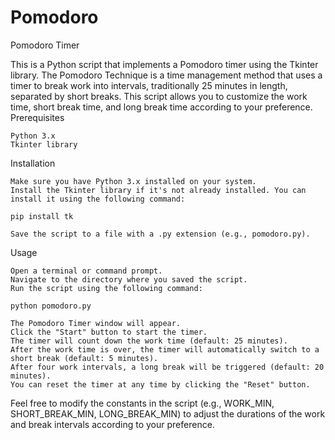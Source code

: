 # Pomodoro
Pomodoro Timer

This is a Python script that implements a Pomodoro timer using the Tkinter library. The Pomodoro Technique is a time management method that uses a timer to break work into intervals, traditionally 25 minutes in length, separated by short breaks. This script allows you to customize the work time, short break time, and long break time according to your preference.
Prerequisites

    Python 3.x
    Tkinter library

Installation

    Make sure you have Python 3.x installed on your system.
    Install the Tkinter library if it's not already installed. You can install it using the following command:

    pip install tk

    Save the script to a file with a .py extension (e.g., pomodoro.py).

Usage

    Open a terminal or command prompt.
    Navigate to the directory where you saved the script.
    Run the script using the following command:

    python pomodoro.py

    The Pomodoro Timer window will appear.
    Click the "Start" button to start the timer.
    The timer will count down the work time (default: 25 minutes).
    After the work time is over, the timer will automatically switch to a short break (default: 5 minutes).
    After four work intervals, a long break will be triggered (default: 20 minutes).
    You can reset the timer at any time by clicking the "Reset" button.

Feel free to modify the constants in the script (e.g., WORK_MIN, SHORT_BREAK_MIN, LONG_BREAK_MIN) to adjust the durations of the work and break intervals according to your preference.
